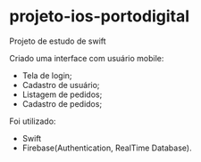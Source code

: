 # projeto-ios-portodigital
Projeto de estudo de swift

Criado uma interface com usuário mobile:
- Tela de login;
- Cadastro de usuário;
- Listagem de pedidos;
- Cadastro de pedidos;

Foi utilizado:
  - Swift
  - Firebase(Authentication, RealTime Database).

